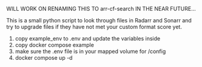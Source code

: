 WILL WORK ON RENAMING THIS TO arr-cf-search IN THE NEAR FUTURE...

This is a small python script to look through files in Radarr and Sonarr and try to upgrade files if they have not met your custom format score yet.

1. copy example_env to .env and update the variables inside
2. copy docker compose example
3. make sure the .env file is in your mapped volume for /config
4. docker compose up -d
